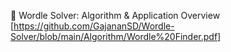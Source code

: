 📄 Wordle Solver: Algorithm & Application Overview [https://github.com/GajananSD/Wordle-Solver/blob/main/Algorithm/Wordle%20Finder.pdf]

